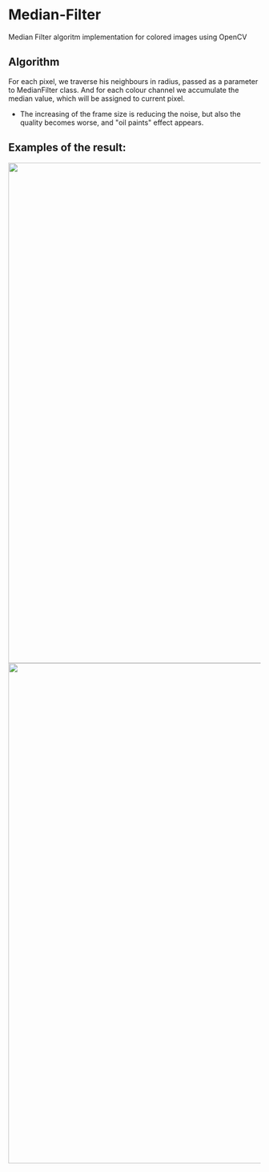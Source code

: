 # Median-Filter
Median Filter algoritm implementation for colored images using OpenCV

## Algorithm
For each pixel, we traverse his neighbours in radius, passed as a parameter to MedianFilter class. And for each colour channel we accumulate the median value, which will be assigned to current pixel.
 * The increasing of the frame size is reducing the noise, but also the quality becomes worse, and "oil paints" effect appears.

## Examples of the result:

<img src = "https://i.ibb.co/zby68rJ/My-Collages-1.png" width=1000 height=1000 align="middle">
<img src = "https://i.ibb.co/Wcm39yK/My-Collages.png" width=1000 height=1000 align="middle">
